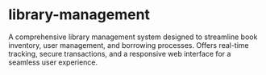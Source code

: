 # library-management
A comprehensive library management system designed to streamline book inventory, user management, and borrowing processes. Offers real-time tracking, secure transactions, and a responsive web interface for a seamless user experience.

